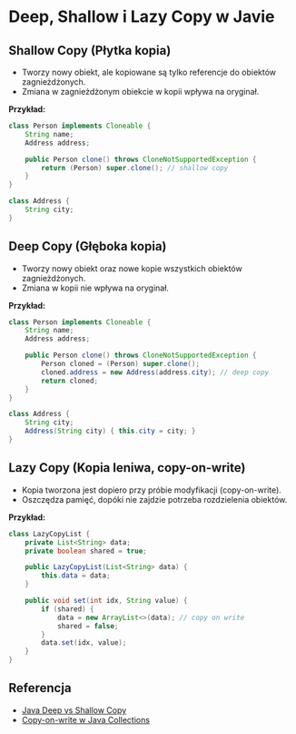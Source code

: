 # Deep, Shallow i Lazy Copy w Javie

## Shallow Copy (Płytka kopia)
- Tworzy nowy obiekt, ale kopiowane są tylko referencje do obiektów zagnieżdżonych.
- Zmiana w zagnieżdżonym obiekcie w kopii wpływa na oryginał.

**Przykład:**
```java
class Person implements Cloneable {
    String name;
    Address address;

    public Person clone() throws CloneNotSupportedException {
        return (Person) super.clone(); // shallow copy
    }
}

class Address {
    String city;
}
```

## Deep Copy (Głęboka kopia)
- Tworzy nowy obiekt oraz nowe kopie wszystkich obiektów zagnieżdżonych.
- Zmiana w kopii nie wpływa na oryginał.

**Przykład:**
```java
class Person implements Cloneable {
    String name;
    Address address;

    public Person clone() throws CloneNotSupportedException {
        Person cloned = (Person) super.clone();
        cloned.address = new Address(address.city); // deep copy
        return cloned;
    }
}

class Address {
    String city;
    Address(String city) { this.city = city; }
}
```

## Lazy Copy (Kopia leniwa, copy-on-write)
- Kopia tworzona jest dopiero przy próbie modyfikacji (copy-on-write).
- Oszczędza pamięć, dopóki nie zajdzie potrzeba rozdzielenia obiektów.

**Przykład:**
```java
class LazyCopyList {
    private List<String> data;
    private boolean shared = true;

    public LazyCopyList(List<String> data) {
        this.data = data;
    }

    public void set(int idx, String value) {
        if (shared) {
            data = new ArrayList<>(data); // copy on write
            shared = false;
        }
        data.set(idx, value);
    }
}
```

## Referencja
- [Java Deep vs Shallow Copy](https://www.baeldung.com/java-deep-copy)
- [Copy-on-write w Java Collections](https://docs.oracle.com/javase/8/docs/api/java/util/concurrent/CopyOnWriteArrayList.html)
